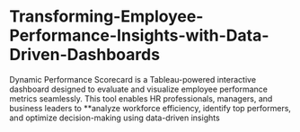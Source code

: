 # Transforming-Employee-Performance-Insights-with-Data-Driven-Dashboards
Dynamic Performance Scorecard is a Tableau-powered interactive dashboard designed to evaluate and visualize employee performance metrics seamlessly. This tool enables HR professionals, managers, and business leaders to **analyze workforce efficiency, identify top performers, and optimize decision-making using data-driven insights
